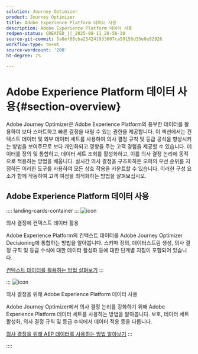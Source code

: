 ```yaml
---
solution: Journey Optimizer
product: Journey Optimizer
title: Adobe Experience Platform 데이터 사용
description: Adobe Experience Platform 데이터 사용
redpen-status: CREATED_||_2025-08-11_20-56-30
source-git-commit: 5a8ef88cba254241933607ca59156d35e0e92926
workflow-type: tm+mt
source-wordcount: '208'
ht-degree: 7%

---
```



# Adobe Experience Platform 데이터 사용{#section-overview}

Adobe Journey Optimizer은 Adobe Experience Platform의 풍부한 데이터를 활용하여 보다 스마트하고 빠른 결정을 내릴 수 있는 권한을 제공합니다. 이 섹션에서는 컨텍스트 데이터 및 외부 데이터 세트를 사용하여 의사 결정 규칙 및 등급 공식을 향상시키는 방법을 보여주므로 보다 개인화되고 영향을 주는 고객 경험을 제공할 수 있습니다. 데이터를 정의 및 통합하고, 데이터 세트 조회를 활성화하고, 이를 의사 결정 논리에 동적으로 적용하는 방법을 배웁니다. 실시간 의사 결정을 구조화하든 오퍼의 우선 순위를 지정하든 이러한 도구를 사용하여 모든 상호 작용을 카운트할 수 있습니다. 이러한 구성 요소가 함께 작동하여 고객 여정을 최적화하는 방법을 살펴보십시오.

## Adobe Experience Platform 데이터 사용

:::: landing-cards-container
:::
![icon](https://cdn.experienceleague.adobe.com/icons/puzzle-piece.svg)

의사 결정에 컨텍스트 데이터 활용

Adobe Experience Platform의 컨텍스트 데이터를 Adobe Journey Optimizer Decisioning에 통합하는 방법을 알아봅니다. 스키마 정의, 데이터스트림 생성, 의사 결정 규칙 및 등급 수식에 대한 데이터 활성화 등에 대한 단계별 지침이 포함되어 있습니다.

[컨텍스트 데이터를 활용하는 방법 살펴보기](../using/experience-decisioning/context-data.md)
:::

:::
![icon](https://cdn.experienceleague.adobe.com/icons/gear.svg)

의사 결정을 위해 Adobe Experience Platform 데이터 사용

Adobe Journey Optimizer에서 의사 결정 논리를 강화하기 위해 Adobe Experience Platform 데이터 세트를 사용하는 방법을 알아봅니다. 보호, 데이터 세트 활성화, 의사 결정 규칙 및 등급 수식에서 데이터 적용 등을 다룹니다.

[의사 결정을 위해 AEP 데이터를 사용하는 방법 알아보기](../using/experience-decisioning/aep-data-exd.md)
:::

::::
